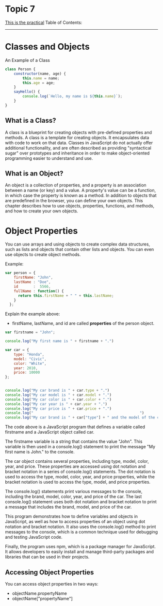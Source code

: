 # Topic 7
[This is the practical](<../Practical/Practical 7>)
Table of Contents:


-------------------------

# Classes and Objects
An Example of a Class
```JavaScript
class Person {
    constructor(name, age) {
        this.name = name;
        this.age = age;
    }
    sayHello() {
        console.log(`Hello, my name is ${this.name}`);
    }
}
```
## What is a Class?
A class is a blueprint for creating objects with pre-defined properties and methods. A class is a template for creating objects. It encapsulates data with code to work on that data. Classes in JavaScript do not actually offer additional functionality, and are often described as providing "syntactical sugar" over prototypes and inheritance in order to make object-oriented programming easier to understand and use.

## What is an Object?

An object is a collection of properties, and a property is an association between a name (or key) and a value. A property's value can be a function, in which case the property is known as a method. In addition to objects that are predefined in the browser, you can define your own objects. This chapter describes how to use objects, properties, functions, and methods, and how to create your own objects.


# Object Properties

You can use arrays and using objects to create complex data structures, such as lists and objects that contain other lists and objects. You can even use objects to create object methods.

Example:
```JavaScript
var person = {
    firstName: "John",
    lastName : "Doe",
    id       :  5566,
    fullName : function() {
      return this.firstName + " " + this.lastName;
    }
  };
```

Explain the example above:

- firstName, lastName, and id are called **properties** of the person object.

```JavaScript
var firstname = "John";

console.log("My first name is " + firstname + ".")

var car = {
    type: "Honda",
    model: "Civic",
    color: "White",
    year: 2010,
    price: 10000
};
    

console.log("My car brand is " + car.type + ".")
console.log("My car model is " + car.model + ".")
console.log("My car color is " + car.color + ".")
console.log("My car year is " + car.year + ".")
console.log("My car price is " + car.price + ".")
console.log("                                                 ")
console.log("My car brand is " + car["type"] + " and the model of the car is " + car["model"] +  " the price of the car is " + car["price"] + ".")
```

The code above is a JavaScript program that defines a variable called firstname and a JavaScript object called car.

The firstname variable is a string that contains the value "John". This variable is then used in a console.log() statement to print the message "My first name is John." to the console.

The car object contains several properties, including type, model, color, year, and price. These properties are accessed using dot notation and bracket notation in a series of console.log() statements. The dot notation is used to access the type, model, color, year, and price properties, while the bracket notation is used to access the type, model, and price properties.

The console.log() statements print various messages to the console, including the brand, model, color, year, and price of the car. The last console.log() statement uses both dot notation and bracket notation to print a message that includes the brand, model, and price of the car.

This program demonstrates how to define variables and objects in JavaScript, as well as how to access properties of an object using dot notation and bracket notation. It also uses the console.log() method to print messages to the console, which is a common technique used for debugging and testing JavaScript code.

Finally, the program uses npm, which is a package manager for JavaScript. It allows developers to easily install and manage third-party packages and libraries that can be used in their projects.


## Accessing Object Properties
You can access object properties in two ways:

- objectName.propertyName
- objectName["propertyName"]

